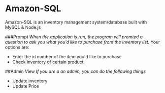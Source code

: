 # Amazon-SQL
Amazon-SQL is an inventory management system/database built with MySQL &amp; Node.js

###Prompt 
*When the application is run, the program will promted a question to ask you what you'd like to purchase from the inventory list.*
Your options are:
- Enter the id number of the item you'd like to purchase
- Check inventory of certain product

##Admin View
*If you are a an admin, you can do the following things*
- Update inventory
- Update Price

